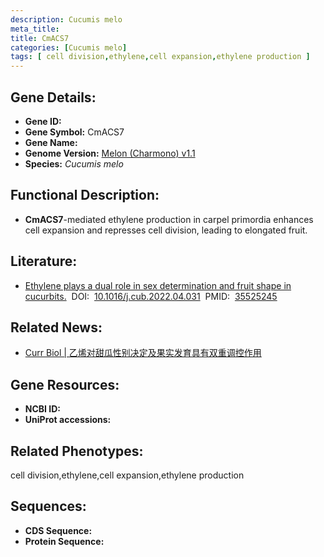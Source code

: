 ```yaml
---
description: Cucumis melo
meta_title:
title: CmACS7
categories: [Cucumis melo]
tags: [ cell division,ethylene,cell expansion,ethylene production ]
---
```


## Gene Details:
- **Gene ID:**	[]()
- **Gene Symbol:** CmACS7
- **Gene Name:** 
- **Genome Version:** [Melon (Charmono) v1.1]()
- **Species:** *Cucumis melo*

## Functional Description:
   - **CmACS7**-mediated ethylene production in carpel primordia enhances cell expansion and represses cell division, leading to elongated fruit.

## Literature:
   - [Ethylene plays a dual role in sex determination and fruit shape in cucurbits.]( https://www.cell.com/current-biology/pdfExtended/S0960-9822(22)00600-5)&nbsp;&nbsp;DOI:&nbsp;&nbsp;[10.1016/j.cub.2022.04.031](https://www.cell.com/current-biology/pdfExtended/S0960-9822(22)00600-5)&nbsp;&nbsp;PMID:&nbsp;&nbsp;[35525245](https://pubmed.ncbi.nlm.nih.gov/35525245/)

## Related News:
   - [Curr Biol | 乙烯对甜瓜性别决定及果实发育具有双重调控作用](https://mp.weixin.qq.com/s?__biz=Mzg3MDEwNDEyMg==&mid=2247529465&idx=2&sn=ca3fdc677b4db26b33c4dd92f63918ab&chksm=ce90deacf9e757ba65f00dfb8726d8b9f78777d72554ebc0ab4c2030b36f648a1a219d1e6ee7&scene=27#wechat_redirect)

## Gene Resources:
- **NCBI ID:** [](https://www.ncbi.nlm.nih.gov/gene/?term=)
- **UniProt accessions:** [](https://www.uniprot.org/uniprotkb//entry)

## Related Phenotypes:
cell division,ethylene,cell expansion,ethylene production

## Sequences:
- **CDS Sequence:**
- **Protein Sequence:**
